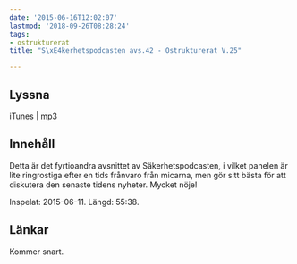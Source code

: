 ```yaml
---
date: '2015-06-16T12:02:07'
lastmod: '2018-09-26T08:28:24'
tags:
- ostrukturerat
title: "S\xE4kerhetspodcasten avs.42 - Ostrukturerat V.25"

---
```

## Lyssna

iTunes \| [mp3](http://traffic.libsyn.com/sakerhetspodcasten/sakp2105v24_mixdown.mp3)

## Innehåll
Detta är det fyrtioandra avsnittet av Säkerhetspodcasten, i vilket panelen är lite
ringrostiga efter en tids frånvaro från micarna, men gör sitt bästa för att diskutera
den senaste tidens nyheter. Mycket nöje!

Inspelat: 2015-06-11. Längd: 55:38.

## Länkar

Kommer snart.

